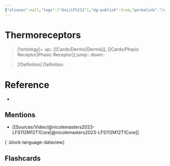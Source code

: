 ```yaml
---
{"aliases":null,"tags":["Uni/LFS112"],"dg-publish":true,"permalink":"/cards/thermoreceptors/","dgPassFrontmatter":true}
---
```


# Thermoreceptors

> [!ontology]+
> up:: [[Cards/Dermis\|Dermis]], [[Cards/Phasic Receptor\|Phasic Receptor]]
> jump:: 
> down:: 

> [!Definition] Definition

# Reference

- 

## Mentions

- [[Sources/Video/@nicolemasters2023-LFS112M12T1Core\|@nicolemasters2023-LFS112M12T1Core]]

{ .block-language-dataview}

## Flashcards